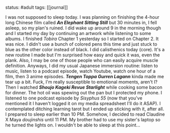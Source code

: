 status: #adult 
tags: [[journal]]

I was not supposed to sleep today. I was planning on finishing the 4-hour long Chinese film called ***An Elephant Sitting Still*** but 30 minutes in, I fell asleep, so my plan's ruined. I did wake up around 9 in the morning though and I started my day by continuing an artwork while listening to some albums. I finished *Tobira* Chapter 1 yesterday so I started on Chapter 2. It was nice. I didn't use a bunch of colored pens this time and just stuck to blue as the other color instead of black. I did calisthenics today (core). It's a new routine I made but I'm surprised how easy and quick it was, even the plank. Also, I may be one of those people who can easily acquire muscle definition. Anyways, I did my usual Japanese immersion routine: listen to music, listen to a podcast episode, watch Youtube, watch one hour of a film, then 3 anime episodes. ***Tengen Toppa Gurren Lagann*** kinda made me tear up a bit. Fuck, I'm really susceptible to emotional moments, aren't I? Then I watched ***Shoujo Kageki Revue Starlight*** while cooking some bacon for dinner. The hot oil was spewing out the pan but I protected my phone. I listened to one podcast episode by *Sisyphus 55* (now that you've mentioned it I haven't logged it on my media spreadsheet I'll do it ASAP). I contemplated ditching learning tarot but I ended up sticking with it, after all. I prepared to sleep earlier than 10 PM. Somehow, I decided to read Claudine X Maya *doujinshis* until 11 PM. My brother had to use my sister's laptop so he turned the lights on. I wouldn't be able to sleep at this point...